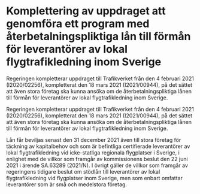 # Komplettering av uppdraget att genomföra ett program med återbetalningspliktiga lån till förmån för leverantörer av lokal flygtrafikledning inom Sverige

Regeringen kompletterar uppdraget till Trafikverket från den 4 februari 2021 (I2020/02256), kompletterat den 18 mars 2021 (I2021/00944), på det sättet att även stora företag ska kunna ansöka om de återbetalningspliktiga lånen till förmån för leverantörer av lokal flygtrafikledning inom Sverige.

Regeringen kompletterar uppdraget till Trafikverket från den 4 februari 2021 (I2020/02256), kompletterat den 18 mars 2021 (I2021/00944), på det sättet att även stora företag ska kunna ansöka om de återbetalningspliktiga lånen till förmån för leverantörer av lokal flygtrafikledning inom Sverige.

Lån får beviljas senast den 31 december 2021 även till stora företag för
täckning av kapitalbehov och som är befintliga certifierade leverantörer av lokal flygtrafikledning vid icke-statliga regionala flygplatser i Sverige, i
enlighet med de villkor som framgår av kommissionens beslut den 22 juni
2021 i ärende SA.63289 (2021/N). I övrigt gäller de villkor som framgår av regeringens tidigare beslut om stödlån till leverantörer av lokal
flygtrafikledning vid flygplatser inom Sverige, men som enbart omfattar
leverantörer som är små och medelstora företag.
